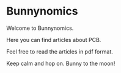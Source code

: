 # Bunnynomics
Welcome to Bunnynomics. 

Here you can find articles about PCB.

Feel free to read the articles in pdf format.

Keep calm and hop on. Bunny to the moon! 
